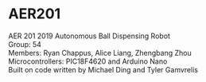 # AER201
AER 201 2019 Autonomous Ball Dispensing Robot
<br>Group: 54
<br>Members: Ryan Chappus, Alice Liang, Zhengbang Zhou
<br>Microcontrollers: PIC18F4620 and Arduino Nano
<br>Built on code written by Michael Ding and Tyler Gamvrelis
